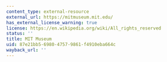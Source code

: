 ```yaml
---
content_type: external-resource
external_url: https://mitmuseum.mit.edu/
has_external_license_warning: true
license: https://en.wikipedia.org/wiki/All_rights_reserved
status: ''
title: MIT Museum
uid: 87e21bb5-6980-4757-9861-f4910eba664c
wayback_url: ''
---
```


